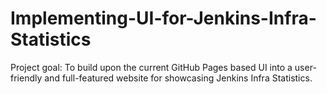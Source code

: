 # Implementing-UI-for-Jenkins-Infra-Statistics
Project goal: To build upon the current GitHub Pages based UI into a user-friendly and full-featured website for showcasing Jenkins Infra Statistics.
